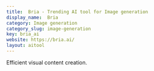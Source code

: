 ```yaml
---
title:  Bria - Trending AI tool for Image generation
display_name:  Bria
category: Image generation
category_slug: image-generation
key: bria_ai
website: https://bria.ai/
layout: aitool
---
```


Efficient visual content creation.
